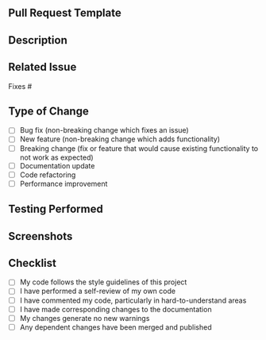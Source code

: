 ## Pull Request Template

<!-- Please fill in the following information to help reviewers understand your PR. -->

## Description
<!-- Provide a clear and concise description of what this PR accomplishes -->

## Related Issue
<!-- Link to the issue that this PR addresses, if applicable -->
Fixes #

## Type of Change
<!-- Check the relevant option(s) -->
- [ ] Bug fix (non-breaking change which fixes an issue)
- [ ] New feature (non-breaking change which adds functionality)
- [ ] Breaking change (fix or feature that would cause existing functionality to not work as expected)
- [ ] Documentation update
- [ ] Code refactoring
- [ ] Performance improvement

## Testing Performed
<!-- Describe the testing you have done to verify your changes -->

## Screenshots
<!-- If applicable, add screenshots to help explain your changes -->

## Checklist
<!-- Check the items that apply -->
- [ ] My code follows the style guidelines of this project
- [ ] I have performed a self-review of my own code
- [ ] I have commented my code, particularly in hard-to-understand areas
- [ ] I have made corresponding changes to the documentation
- [ ] My changes generate no new warnings
- [ ] Any dependent changes have been merged and published
